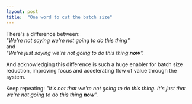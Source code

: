 ```yaml
---
layout: post
title:  "One word to cut the batch size"
---
```


There's a difference between:  
_"We're not saying we're not going to do this thing"_  
and  
_"We're just saying we're not going to do this thing __now__"._

And acknowledging this difference is such a huge enabler for batch size reduction, improving focus and accelerating flow of value through the system.

Keep repeating: _"It's not that we're not going to do this thing. It's just that we're not going to do this thing __now__"._